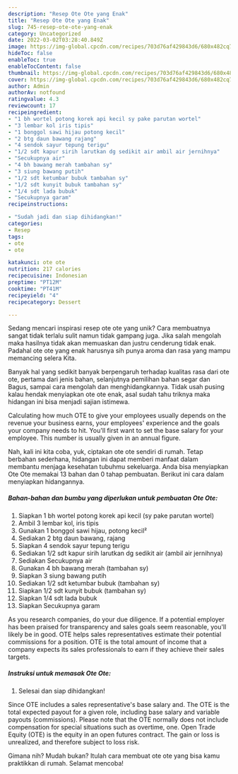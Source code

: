 ```yaml
---
description: "Resep Ote Ote yang Enak"
title: "Resep Ote Ote yang Enak"
slug: 745-resep-ote-ote-yang-enak
category: Uncategorized
date: 2022-03-02T03:28:40.849Z
image: https://img-global.cpcdn.com/recipes/703d76af429843d6/680x482cq70/ote-ote-foto-resep-utama.jpg
hideToc: false
enableToc: true
enableTocContent: false
thumbnail: https://img-global.cpcdn.com/recipes/703d76af429843d6/680x482cq70/ote-ote-foto-resep-utama.jpg
cover: https://img-global.cpcdn.com/recipes/703d76af429843d6/680x482cq70/ote-ote-foto-resep-utama.jpg
author: Admin
authorAv: notfound
ratingvalue: 4.3
reviewcount: 17
recipeingredient:
- "1 bh wortel potong korek api kecil sy pake parutan wortel"
- "3 lembar kol iris tipis"
- "1 bonggol sawi hijau potong kecil"
- "2 btg daun bawang rajang"
- "4 sendok sayur tepung terigu"
- "1/2 sdt kapur sirih larutkan dg sedikit air ambil air jernihnya"
- "Secukupnya air"
- "4 bh bawang merah tambahan sy"
- "3 siung bawang putih"
- "1/2 sdt ketumbar bubuk tambahan sy"
- "1/2 sdt kunyit bubuk tambahan sy"
- "1/4 sdt lada bubuk"
- "Secukupnya garam"
recipeinstructions:

- "Sudah jadi dan siap dihidangkan!"
categories:
- Resep
tags:
- ote
- ote

katakunci: ote ote 
nutrition: 217 calories
recipecuisine: Indonesian
preptime: "PT12M"
cooktime: "PT41M"
recipeyield: "4"
recipecategory: Dessert

---
```





Sedang mencari inspirasi resep ote ote yang unik? Cara membuatnya sangat tidak terlalu sulit namun tidak gampang juga. Jika salah mengolah maka hasilnya tidak akan memuaskan dan justru cenderung tidak enak. Padahal ote ote yang enak harusnya sih punya aroma dan rasa yang mampu memancing selera Kita.





Banyak hal yang sedikit banyak berpengaruh terhadap kualitas rasa dari ote ote, pertama dari jenis bahan, selanjutnya pemilihan bahan segar dan Bagus, sampai cara mengolah dan menghidangkannya. Tidak usah pusing kalau hendak menyiapkan ote ote enak,      asal sudah tahu triknya maka hidangan ini bisa menjadi sajian istimewa.














Calculating how much OTE to give your employees usually depends on the revenue your business earns, your employees&#39; experience and the goals your company needs to hit. You&#39;ll first want to set the base salary for your employee. This number is usually given in an annual figure.






Nah, kali ini kita coba, yuk, ciptakan ote ote sendiri di rumah. Tetap berbahan sederhana, hidangan ini dapat memberi manfaat dalam membantu menjaga kesehatan tubuhmu sekeluarga. Anda bisa menyiapkan Ote Ote memakai 13 bahan dan 0 tahap pembuatan. Berikut ini cara dalam menyiapkan hidangannya.

<!--inarticleads1-->

##### Bahan-bahan dan bumbu yang diperlukan untuk pembuatan Ote Ote:

1. Siapkan 1 bh wortel potong korek api kecil (sy pake parutan wortel)
1. Ambil 3 lembar kol, iris tipis
1. Gunakan 1 bonggol sawi hijau, potong kecil²
1. Sediakan 2 btg daun bawang, rajang
1. Siapkan 4 sendok sayur tepung terigu
1. Sediakan 1/2 sdt kapur sirih larutkan dg sedikit air (ambil air jernihnya)
1. Sediakan Secukupnya air
1. Gunakan 4 bh bawang merah (tambahan sy)
1. Siapkan 3 siung bawang putih
1. Sediakan 1/2 sdt ketumbar bubuk (tambahan sy)
1. Siapkan 1/2 sdt kunyit bubuk (tambahan sy)
1. Siapkan 1/4 sdt lada bubuk
1. Siapkan Secukupnya garam


As you research companies, do your due diligence. If a potential employer has been praised for transparency and sales goals seem reasonable, you&#39;ll likely be in good. OTE helps sales representatives estimate their potential commissions for a position. OTE is the total amount of income that a company expects its sales professionals to earn if they achieve their sales targets. 

<!--inarticleads2-->

##### Instruksi untuk memasak Ote Ote:


1. Selesai dan siap dihidangkan!

Since OTE includes a sales representative&#39;s base salary and. The OTE is the total expected payout for a given role, including base salary and variable payouts (commissions). Please note that the OTE normally does not include compensation for special situations such as overtime, one. Open Trade Equity (OTE) is the equity in an open futures contract. The gain or loss is unrealized, and therefore subject to loss risk. 

Gimana nih? Mudah bukan? Itulah cara membuat ote ote yang bisa kamu praktikkan di rumah. Selamat mencoba!

